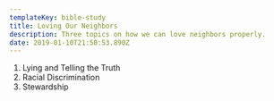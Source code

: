 ```yaml
---
templateKey: bible-study
title: Loving Our Neighbors
description: Three topics on how we can love neighbors properly.
date: 2019-01-10T21:50:53.890Z
---
```


1. Lying and Telling the Truth
2. Racial Discrimination
3. Stewardship
